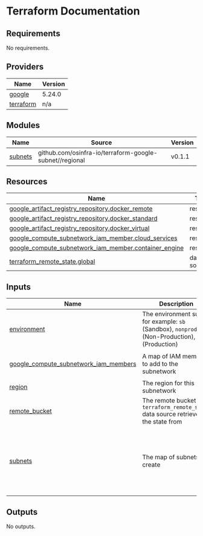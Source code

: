 # Terraform Documentation

<!-- BEGINNING OF PRE-COMMIT-TERRAFORM DOCS HOOK -->
## Requirements

No requirements.

## Providers

| Name | Version |
|------|---------|
| <a name="provider_google"></a> [google](#provider\_google) | 5.24.0 |
| <a name="provider_terraform"></a> [terraform](#provider\_terraform) | n/a |

## Modules

| Name | Source | Version |
|------|--------|---------|
| <a name="module_subnets"></a> [subnets](#module\_subnets) | github.com/osinfra-io/terraform-google-subnet//regional | v0.1.1 |

## Resources

| Name | Type |
|------|------|
| [google_artifact_registry_repository.docker_remote](https://registry.terraform.io/providers/hashicorp/google/latest/docs/resources/artifact_registry_repository) | resource |
| [google_artifact_registry_repository.docker_standard](https://registry.terraform.io/providers/hashicorp/google/latest/docs/resources/artifact_registry_repository) | resource |
| [google_artifact_registry_repository.docker_virtual](https://registry.terraform.io/providers/hashicorp/google/latest/docs/resources/artifact_registry_repository) | resource |
| [google_compute_subnetwork_iam_member.cloud_services](https://registry.terraform.io/providers/hashicorp/google/latest/docs/resources/compute_subnetwork_iam_member) | resource |
| [google_compute_subnetwork_iam_member.container_engine](https://registry.terraform.io/providers/hashicorp/google/latest/docs/resources/compute_subnetwork_iam_member) | resource |
| [terraform_remote_state.global](https://registry.terraform.io/providers/hashicorp/terraform/latest/docs/data-sources/remote_state) | data source |

## Inputs

| Name | Description | Type | Default | Required |
|------|-------------|------|---------|:--------:|
| <a name="input_environment"></a> [environment](#input\_environment) | The environment suffix for example: `sb` (Sandbox), `nonprod` (Non-Production), `prod` (Production) | `string` | `"sb"` | no |
| <a name="input_google_compute_subnetwork_iam_members"></a> [google\_compute\_subnetwork\_iam\_members](#input\_google\_compute\_subnetwork\_iam\_members) | A map of IAM members to add to the subnetwork | <pre>map(object({<br>    project_number = string<br>  }))</pre> | `{}` | no |
| <a name="input_region"></a> [region](#input\_region) | The region for this subnetwork | `string` | n/a | yes |
| <a name="input_remote_bucket"></a> [remote\_bucket](#input\_remote\_bucket) | The remote bucket the `terraform_remote_state` data source retrieves the state from | `string` | n/a | yes |
| <a name="input_subnets"></a> [subnets](#input\_subnets) | The map of subnets to create | <pre>map(object({<br>    ip_cidr_range          = string<br>    service_project_number = string<br>    master_ip_cidr_range   = string<br>    pod_ip_cidr_range      = string<br>    services_ip_cidr_range = string<br>  }))</pre> | `{}` | no |

## Outputs

No outputs.
<!-- END OF PRE-COMMIT-TERRAFORM DOCS HOOK -->
